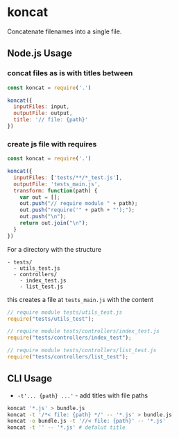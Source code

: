 # koncat

Concatenate filenames into a single file.

## Node.js Usage

### concat files as is with titles between
```js
const koncat = require('.')

koncat({
  inputFiles: input,
  outputFile: output,
  title: '// file: {path}'
})
```

### create js file with requires
```js
const koncat = require('.')

koncat({
  inputFiles: ['tests/**/*_test.js'],
  outputFile: 'tests_main.js',
  transform: function(path) {
    var out = [];
    out.push("// require module " + path);
    out.push("require('" + path + "');");
    out.push("\n");
    return out.join("\n");
  }
})
```

For a directory with the structure

```
- tests/
  - utils_test.js
  - controllers/
    - index_test.js
    - list_test.js
```

this creates a file at `tests_main.js` with the content

```js
// require module tests/utils_test.js
require("tests/utils_test");

// require module tests/controllers/index_test.js
require("tests/controllers/index_test");

// require module tests/controllers/list_test.js
require("tests/controllers/list_test");
```

## CLI Usage
* `-t'... {path} ...'` - add titles with file paths

```sh
koncat '*.js' > bundle.js
koncat -t '/*< file: {path} */' -- '*.js' > bundle.js
koncat -o bundle.js -t '//< file: {path}' -- '*.js'
koncat -t '' -- '*.js' # defalut title
```
